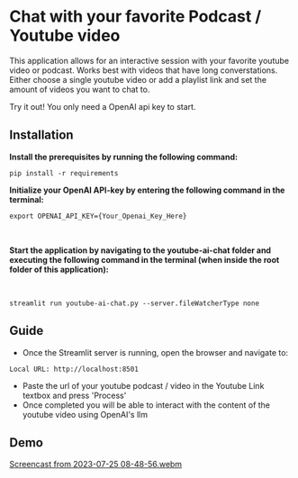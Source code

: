# Chat with your favorite Podcast / Youtube video
This application allows for an interactive session with your favorite youtube video or podcast. 
Works best with videos that have long converstations. Either choose a single youtube video or add a playlist link and set the amount of videos you want to chat to.

Try it out! You only need a OpenAI api key to start.


## Installation

**Install the prerequisites by running the following command:**

```
pip install -r requirements
```

**Initialize your OpenAI API-key by entering the following command in the terminal:**
```
export OPENAI_API_KEY={Your_Openai_Key_Here}
```

<br>

**Start the application by navigating to the youtube-ai-chat folder and executing the following command in the terminal (when inside the root folder of this application):**

<br>

```
streamlit run youtube-ai-chat.py --server.fileWatcherType none
```


## Guide
- Once the Streamlit server is running, open the browser and navigate to:
```
Local URL: http://localhost:8501
```
- Paste the url of your youtube podcast / video in the Youtube Link textbox and press 'Process'
- Once completed you will be able to interact with the content of the youtube video using OpenAI's llm


## Demo
[Screencast from 2023-07-25 08-48-56.webm](https://github.com/nikolaaswillaert/youtube-AI-chat/assets/106211266/fab42a5a-e5c0-42fb-9569-05b768cab64e)

